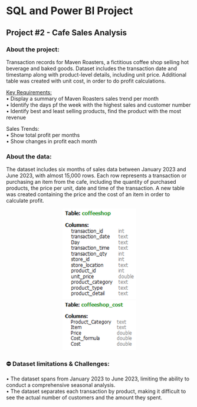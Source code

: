 # **SQL and Power BI Project**

## **Project #2 - Cafe Sales Analysis**

### **About the project:<br/>** 
Transaction records for Maven Roasters, a fictitious coffee shop selling hot beverage and baked goods. Dataset includes the transaction date and timestamp along with product-level details, including unit price. Additional table was created with unit cost, in order to do profit calculations.

<ins>Key Requirements:</ins><br/>
•  Display a summary of Maven Roasters sales trend per month<br/>
•  Identify the days pf the week with the highest sales and customer number<br/>
•  Identify best and least selling products, find the product with the most revenue<br/>

Sales Trends:<br/>
• Show total profit per months<br/>
• Show changes in profit each month<br/>

### **About the data:**

The dataset includes six months of sales data between January 2023 and June 2023, with almost 15,000 rows. Each row represents a transaction or purchasing an item from the cafe, including the quantity of purchased products, the price per unit, date and time of the transaction. A new table was created containing the price and the cost of an item in order to calculate profit.

<p align="center">
  <img src="images_cafe/maven_cafe_fields1.PNG" alt="Data Types1" width="200"/><br/>
  <img src="images_cafe/maven_cafe_fields2.PNG" alt="Data Types2" width="200"/>
</p>

### ⛔ Dataset limitations & Challenges:

• The dataset spans from January 2023 to June 2023, limiting the ability to conduct a comprehensive seasonal analysis.<br/>
• The dataset separates  each transaction by product, making it difficult to see the actual number of customers and the amount they spent.
